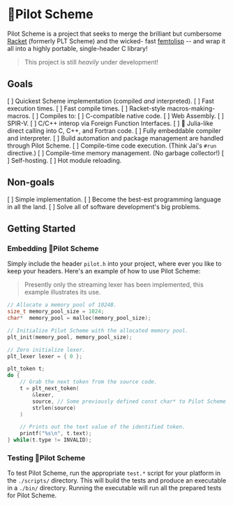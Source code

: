 # 🛫Pilot Scheme

Pilot Scheme is a project that seeks to merge the brilliant but cumbersome
[Racket](https://github.com/racket/racket) (formerly PLT Scheme) and the wicked-
fast [femtolisp](https://github.com/JeffBezanson/femtolisp) -- and wrap it all
into a highly portable, single-header C library!

> This project is still _heavily_ under development!

## Goals

[ ] Quickest Scheme implementation (compiled _and_ interpreted).
    [ ] Fast execution times.
    [ ] Fast compile times.
[ ] Racket-style macros-making-macros.
[ ] Compiles to:
    [ ] C-compatible native code.
    [ ] Web Assembly.
    [ ] SPIR-V.
[ ] C/C++ interop via Foreign Function Interfaces.
    [ ] 🦄 Julia-like direct calling into C, C++, and Fortran code.
[ ] Fully embeddable compiler and interpreter.
[ ] Build automation and package management are handled through Pilot Scheme.
[ ] Compile-time code execution. (Think Jai's `#run` directive.)
[ ] Compile-time memory management. (No garbage collector!)
[ ] Self-hosting.
[ ] Hot module reloading.

## Non-goals

[ ] Simple implementation.
[ ] Become the best-est programming language in all the land.
[ ] Solve all of software development's big problems.

## Getting Started

### Embedding 🛫Pilot Scheme

Simply include the header `pilot.h` into your project, where ever you like to
keep your headers. Here's an example of how to use Pilot Scheme:

> Presently only the streaming lexer has been implemented, this example
> illustrates its use.

```c
// Allocate a memory pool of 1024B.
size_t memory_pool_size = 1024;
char*  memory_pool = malloc(memory_pool_size);

// Initialize Pilot Scheme with the allocated memory pool.
plt_init(memory_pool, memory_pool_size);

// Zero initialize lexer.
plt_lexer lexer = { 0 };

plt_token t;
do {
    // Grab the next token from the source code.
    t = plt_next_token(
        &lexer,
        source, // Some previously defined const char* to Pilot Scheme source.
        strlen(source)
    )

    // Prints out the text value of the identified token.
    printf("%s\n", t.text);
} while(t.type != INVALID);
```

### Testing 🛫Pilot Scheme

To test Pilot Scheme, run the appropriate `test.*` script for your platform in
the `./scripts/` directory. This will build the tests and produce an executable
in a `./bin/` directory. Running the executable will run all the prepared tests
for Pilot Scheme.